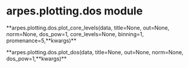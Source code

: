 arpes.plotting.dos module
=========================

**arpes.plotting.dos.plot\_core\_levels(data, title=None, out=None,
norm=None, dos\_pow=1, core\_levels=None, binning=1,
promenance=5,**kwargs)\*\*

**arpes.plotting.dos.plot\_dos(data, title=None, out=None, norm=None,
dos\_pow=1,**kwargs)\*\*
